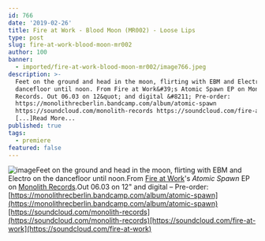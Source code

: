 ```yaml
---
id: 766
date: '2019-02-26'
title: Fire at Work - Blood Moon (MR002) - Loose Lips
type: post
slug: fire-at-work-blood-moon-mr002
author: 100
banner:
  - imported/fire-at-work-blood-moon-mr002/image766.jpeg
description: >-
  Feet on the ground and head in the moon, flirting with EBM and Electro on the
  dancefloor until noon. From Fire at Work&#39;s Atomic Spawn EP on Monolith
  Records. Out 06.03 on 12&quot; and digital &#8211; Pre-order:
  https://monolithrecberlin.bandcamp.com/album/atomic-spawn
  https://soundcloud.com/monolith-records https://soundcloud.com/fire-at-work
  [...]Read More...
published: true
tags:
  - premiere
featured: false
---
```

![image](../imported/fire-at-work-blood-moon-mr002/image766.jpeg)Feet on the ground and head in the moon, flirting with EBM and Electro on the dancefloor until noon.From [Fire at Work](https://www.discogs.com/it/artist/17470-Fire-At-Work)'s _Atomic Spawn_ EP on [Monolith Records](https://www.residentadvisor.net/record-label.aspx?id=11663).Out 06.03 on 12" and digital – Pre-order: [https://monolithrecberlin.bandcamp.com/album/atomic-spawn](https://monolithrecberlin.bandcamp.com/album/atomic-spawn)[https://soundcloud.com/monolith-records](https://soundcloud.com/monolith-records)[https://soundcloud.com/fire-at-work](https://soundcloud.com/fire-at-work)
